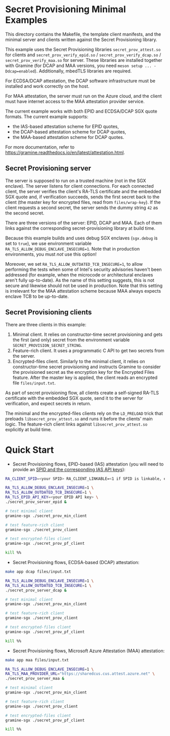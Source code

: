 # Secret Provisioning Minimal Examples

This directory contains the Makefile, the template client manifests, and the
minimal server and clients written against the Secret Provisioning library.

This example uses the Secret Provisioning libraries `secret_prov_attest.so` for
clients and `secret_prov_verify_epid.so` / `secret_prov_verify_dcap.so` /
`secret_prov_verify_maa.so` for server. These libraries are installed together
with Gramine (for DCAP and MAA versions, you need `meson setup ...
-Ddcap=enabled`). Additionally, mbedTLS libraries are required.

For ECDSA/DCAP attestation, the DCAP software infrastructure must be installed
and work correctly on the host.

For MAA attestation, the server must run on the Azure cloud, and the client must
have internet access to the MAA attestation provider service.

The current example works with both EPID and ECDSA/DCAP SGX quote formats. The
current example supports:
- the IAS-based attestation scheme for EPID quotes,
- the DCAP-based attestation scheme for DCAP quotes,
- the MAA-based attestation scheme for DCAP quotes.

For more documentation, refer to
https://gramine.readthedocs.io/en/latest/attestation.html.

## Secret Provisioning server

The server is supposed to run on a trusted machine (not in the SGX enclave). The
server listens for client connections. For each connected client, the server
verifies the client's RA-TLS certificate and the embedded SGX quote and, if
verification succeeds, sends the first secret back to the client (the master key
for encrypted files, read from `files/wrap-key`). If the client requests a
second secret, the server sends the dummy string `42` as the second secret.

There are three versions of the server: EPID, DCAP and MAA. Each of them links
against the corresponding secret-provisioning library at build time.

Because this example builds and uses debug SGX enclaves (`sgx.debug` is set to
`true`), we use environment variable `RA_TLS_ALLOW_DEBUG_ENCLAVE_INSECURE=1`.
Note that in production environments, you must *not* use this option!

Moreover, we set `RA_TLS_ALLOW_OUTDATED_TCB_INSECURE=1`, to allow performing
the tests when some of Intel's security advisories haven't been addressed (for
example, when the microcode or architectural enclaves aren't fully up-to-date).
As the name of this setting suggests, this is not secure and likewise should not
be used in production. Note that this setting is irrelevant for the MAA
attestation scheme because MAA always expects enclave TCB to be up-to-date.

## Secret Provisioning clients

There are three clients in this example:

1. Minimal client. It relies on constructor-time secret provisioning and gets
   the first (and only) secret from the environment variable
   `SECRET_PROVISION_SECRET_STRING`.
2. Feature-rich client. It uses a programmatic C API to get two secrets from the
   server.
3. Encrypted-files client. Similarly to the minimal client, it relies on
   constructor-time secret provisioning and instructs Gramine to consider the
   provisioned secret as the encryption key for the Encrypted Files feature.
   After the master key is applied, the client reads an encrypted file
   `files/input.txt`.

As part of secret provisioning flow, all clients create a self-signed RA-TLS
certificate with the embedded SGX quote, send it to the server for verification,
and expect secrets in return.

The minimal and the encrypted-files clients rely on the `LD_PRELOAD` trick that
preloads `libsecret_prov_attest.so` and runs it before the clients' main logic.
The feature-rich client links against `libsecret_prov_attest.so` explicitly at
build time.

# Quick Start

- Secret Provisioning flows, EPID-based (IAS) attestation (you will need to
  provide an [SPID and the corresponding IAS API keys][spid]):

[spid]: https://gramine.readthedocs.io/en/latest/sgx-intro.html#term-spid

```sh
RA_CLIENT_SPID=<your SPID> RA_CLIENT_LINKABLE=<1 if SPID is linkable, else 0> make app epid files/input.txt

RA_TLS_ALLOW_DEBUG_ENCLAVE_INSECURE=1 \
RA_TLS_ALLOW_OUTDATED_TCB_INSECURE=1 \
RA_TLS_EPID_API_KEY=<your EPID API key> \
./secret_prov_server_epid &

# test minimal client
gramine-sgx ./secret_prov_min_client

# test feature-rich client
gramine-sgx ./secret_prov_client

# test encrypted-files client
gramine-sgx ./secret_prov_pf_client

kill %%
```

- Secret Provisioning flows, ECDSA-based (DCAP) attestation:

```sh
make app dcap files/input.txt

RA_TLS_ALLOW_DEBUG_ENCLAVE_INSECURE=1 \
RA_TLS_ALLOW_OUTDATED_TCB_INSECURE=1 \
./secret_prov_server_dcap &

# test minimal client
gramine-sgx ./secret_prov_min_client

# test feature-rich client
gramine-sgx ./secret_prov_client

# test encrypted-files client
gramine-sgx ./secret_prov_pf_client

kill %%
```

- Secret Provisioning flows, Microsoft Azure Attestation (MAA) attestation:

```sh
make app maa files/input.txt

RA_TLS_ALLOW_DEBUG_ENCLAVE_INSECURE=1 \
RA_TLS_MAA_PROVIDER_URL="https://sharedcus.cus.attest.azure.net" \
./secret_prov_server_maa &

# test minimal client
gramine-sgx ./secret_prov_min_client

# test feature-rich client
gramine-sgx ./secret_prov_client

# test encrypted-files client
gramine-sgx ./secret_prov_pf_client

kill %%
```
